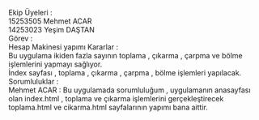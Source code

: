 Ekip Üyeleri :
<br>
15253505 Mehmet ACAR
<br>
14253023 Yeşim DAŞTAN
<br>
Görev : <br>
Hesap Makinesi yapımı 
Kararlar : <br>
Bu uygulama ikiden fazla sayının toplama , çıkarma , çarpma ve bölme işlemlerini yapmayı sağlıyor. <br>
İndex sayfası , toplama , çıkarma , çarpma , bölme işlemleri yapılacak. <br>
Sorumluluklar : <br>
Mehmet ACAR : Bu uygulamada sorumluluğum , uygulamanın anasayfası olan index.html , toplama ve çıkarma işlemlerini gerçekleştirecek toplama.html ve cikarma.html sayfalarının yapımı bana aittir.
<br>




